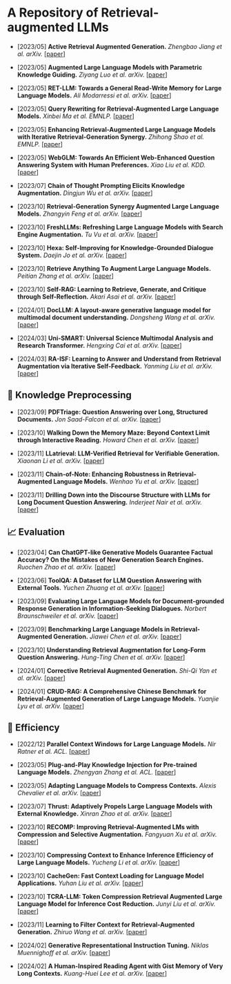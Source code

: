 #  A Repository of Retrieval-augmented LLMs




* [2023/05] **Active Retrieval Augmented Generation.** *Zhengbao Jiang et al. arXiv.* [[paper](https://browse.arxiv.org/pdf/2305.06983.pdf)]

* [2023/05] **Augmented Large Language Models with Parametric Knowledge Guiding.** *Ziyang Luo et al. arXiv.* [[paper](https://arxiv.org/pdf/2305.04757.pdf)]

* [2023/05] **RET-LLM: Towards a General Read-Write Memory for Large Language Models.** *Ali Modarressi et al. arXiv.* [[paper](https://arxiv.org/pdf/2305.14322.pdf)]

* [2023/05] **Query Rewriting for Retrieval-Augmented Large Language Models.** *Xinbei Ma et al. EMNLP.* [[paper](https://browse.arxiv.org/pdf/2305.14283.pdf)]

* [2023/05] **Enhancing Retrieval-Augmented Large Language Models with Iterative Retrieval-Generation Synergy.** *Zhihong Shao et al. EMNLP.* [[paper](https://browse.arxiv.org/pdf/2305.15294.pdf)]

* [2023/05] **WebGLM: Towards An Efficient Web-Enhanced Question Answering System with Human Preferences.** *Xiao Liu et al. KDD.* [[paper](https://arxiv.org/pdf/2306.07906.pdf)]

* [2023/07] **Chain of Thought Prompting Elicits Knowledge Augmentation.** *Dingjun Wu et al. arXiv.* [[paper](https://arxiv.org/pdf/2307.01640.pdf)]

* [2023/10] **Retrieval-Generation Synergy Augmented Large Language Models.** *Zhangyin Feng et al. arXiv.* [[paper](https://arxiv.org/pdf/2310.05149v1.pdf)]

* [2023/10] **FreshLLMs: Refreshing Large Language Models with Search Engine Augmentation.** *Tu Vu et al. arXiv.* [[paper](https://arxiv.org/pdf/2310.03214v1.pdf)]

* [2023/10] **Hexa: Self-Improving for Knowledge-Grounded Dialogue System.** *Daejin Jo et al. arXiv.* [[paper](https://arxiv.org/pdf/2310.06404v1.pdf)]

* [2023/10] **Retrieve Anything To Augment Large Language Models.** *Peitian Zhang et al. arXiv.* [[paper](https://arxiv.org/pdf/2310.07554.pdf)]

* [2023/10] **Self-RAG: Learning to Retrieve, Generate, and Critique through Self-Reflection.** *Akari Asai et al. arXiv.* [[paper](https://arxiv.org/pdf/2310.11511.pdf)]

* [2024/01] **DocLLM: A layout-aware generative language model for multimodal document understanding.** *Dongsheng Wang et al. arXiv.* [[paper](https://arxiv.org/pdf/2401.00908v1.pdf)]

* [2024/03] **Uni-SMART: Universal Science Multimodal Analysis and Research Transformer.** *Hengxing Cai et al. arXiv.* [[paper](https://arxiv.org/pdf/2403.10301.pdf)]

* [2024/03] **RA-ISF: Learning to Answer and Understand from Retrieval Augmentation via Iterative Self-Feedback.** *Yanming Liu et al. arXiv.* [[paper](https://arxiv.org/pdf/2403.06840.pdf)]

## :memo: Knowledge Preprocessing

* [2023/09] **PDFTriage: Question Answering over Long, Structured Documents.** *Jon Saad-Falcon et al. arXiv.* [[paper](https://browse.arxiv.org/pdf/2309.08872v1.pdf)]

* [2023/10] **Walking Down the Memory Maze: Beyond Context Limit through Interactive Reading.** *Howard Chen et al. arXiv.* [[paper](https://arxiv.org/pdf/2310.05029.pdf)]

* [2023/11] **LLatrieval: LLM-Verified Retrieval for Verifiable Generation.** *Xiaonan Li et al. arXiv.* [[paper](https://arxiv.org/pdf/2311.07838v1.pdf)]

* [2023/11] **Chain-of-Note: Enhancing Robustness in Retrieval-Augmented Language Models.** *Wenhao Yu et al. arXiv.* [[paper](https://arxiv.org/pdf/2311.09210v1.pdf)]

* [2023/11] **Drilling Down into the Discourse Structure with LLMs for Long Document Question Answering.** *Inderjeet Nair et al. arXiv.* [[paper](https://arxiv.org/pdf/2311.13565v1.pdf)]



## :chart_with_upwards_trend: Evaluation

* [2023/04] **Can ChatGPT-like Generative Models Guarantee Factual Accuracy? On the Mistakes of New Generation Search Engines.** *Ruochen Zhao et al. arXiv.* [[paper](https://browse.arxiv.org/pdf/2304.11076.pdf)]

* [2023/06] **ToolQA: A Dataset for LLM Question Answering with External Tools.** *Yuchen Zhuang et al. arXiv.* [[paper](https://arxiv.org/pdf/2306.13304.pdf)]

* [2023/09] **Evaluating Large Language Models for Document-grounded Response Generation in Information-Seeking Dialogues.** *Norbert Braunschweiler et al. arXiv.* [[paper](https://browse.arxiv.org/pdf/2309.11838v1.pdf)]

* [2023/09] **Benchmarking Large Language Models in Retrieval-Augmented Generation.** *Jiawei Chen et al. arXiv.* [[paper](https://browse.arxiv.org/pdf/2309.01431v1.pdf)]

* [2023/10] **Understanding Retrieval Augmentation for Long-Form Question Answering.** *Hung-Ting Chen et al. arXiv.* [[paper](https://arxiv.org/pdf/2310.12150.pdf)]

* [2024/01] **Corrective Retrieval Augmented Generation.** *Shi-Qi Yan et al. arXiv.* [[paper](https://arxiv.org/pdf/2401.15884v1.pdf)]

* [2024/01] **CRUD-RAG: A Comprehensive Chinese Benchmark for Retrieval-Augmented Generation of Large Language Models.** *Yuanjie Lyu et al. arXiv.* [[paper](https://arxiv.org/pdf/2401.17043v1.pdf)]



## :rocket: Efficiency

* [2022/12] **Parallel Context Windows for Large Language Models.** *Nir Ratner et al. ACL.* [[paper](https://arxiv.org/pdf/2212.10947.pdf)]

* [2023/05] **Plug-and-Play Knowledge Injection for Pre-trained Language Models.** *Zhengyan Zhang et al. ACL.* [[paper](https://arxiv.org/pdf/2305.17691.pdf)]

* [2023/05] **Adapting Language Models to Compress Contexts.** *Alexis Chevalier et al. arXiv.* [[paper](https://arxiv.org/pdf/2305.14788.pdf)]

* [2023/07] **Thrust: Adaptively Propels Large Language Models with External Knowledge.** *Xinran Zhao et al. arXiv.* [[paper](https://arxiv.org/pdf/2307.10442.pdf)]

* [2023/10] **RECOMP: Improving Retrieval-Augmented LMs with Compression and Selective Augmentation.** *Fangyuan Xu et al. arXiv.* [[paper](https://arxiv.org/pdf/2310.04408v1.pdf)]

* [2023/10] **Compressing Context to Enhance Inference Efficiency of Large Language Models.** *Yucheng Li et al. arXiv.* [[paper](https://arxiv.org/pdf/2310.06201v1.pdf)]

* [2023/10] **CacheGen: Fast Context Loading for Language Model Applications.** *Yuhan Liu et al. arXiv.* [[paper](https://arxiv.org/pdf/2310.07240.pdf)]

* [2023/10] **TCRA-LLM: Token Compression Retrieval Augmented Large Language Model for Inference Cost Reduction.** *Junyi Liu et al. arXiv.* [[paper](https://arxiv.org/pdf/2310.15556v1.pdf)]

* [2023/11] **Learning to Filter Context for Retrieval-Augmented Generation.** *Zhiruo Wang et al. arXiv.* [[paper](https://arxiv.org/pdf/2311.08377v1.pdf)]

* [2024/02] **Generative Representational Instruction Tuning.** *Niklas Muennighoff et al. arXiv.* [[paper](https://arxiv.org/pdf/2402.09906.pdf)]

* [2024/02] **A Human-Inspired Reading Agent with Gist Memory of Very Long Contexts.** *Kuang-Huei Lee et al. arXiv.* [[paper](https://arxiv.org/pdf/2402.09727.pdf)]